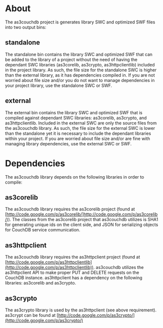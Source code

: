 # About

The as3couchdb project is generates library SWC and optimized SWF files into two output bins:

## standalone

The standalone bin contains the library SWC and optimized SWF that can be added to the library
of a project without the need of having the dependant SWC libraries (as3corelib, as3crypto, as3httpclientlib)
included in the project library. As such, the file size for the standalone SWC is higher than the 
external library, as it has dependencies compiled in. If you are not worried about file size and/or
you do not want to manage dependencies in your project library, use the standalone SWC or SWF.

## external

The external bin contains the library SWC and optimized SWF that is compiled against dependant SWC libraries:
as3corelib, as3crypto, and as3httpclientlib. Included in the external SWC are only the source files 
from the as3couchdb library. As such, the file size for the external SWC is lower than the standalone
yet it is necessary to include the dependant libraries within your project. If you are worried about
file size and/or are fine with managing library dependencies, use the external SWC or SWF.

# Dependencies

The as3couchdb library depends on the following libraries in order to compile:

## as3corelib

The as3couchdb library requires the as3corelib project (found at [http://code.google.com/p/as3corelib/]http://code.google.com/p/as3corelib/)).
The classes from the as3corelib project that as3couchdb utilizes is SHA1 for generating unique ids
on the client side, and JSON for serializing objects for CouchDB service communication.

## as3httpclient

The as3couchdb library requires the as3httpclient project (found at [http://code.google.com/p/as3httpclientlib](http://code.google.com/p/as3httpclientlib)).
as3couchdb utilizes the as3httpclient API to make proper PUT and DELETE requests on the CouchDB instance.
as3httpclient has a dependency on the following libraries: as3corelib and as3crypto.

## as3crypto

The as3crypto library is used by the as3httpclient (see above requirement).
as3crypt can be found at [http://code.google.com/p/as3crypto/](http://code.google.com/p/as3crypto/)